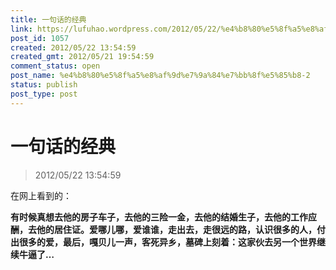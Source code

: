 ```yaml
---
title: 一句话的经典
link: https://lufuhao.wordpress.com/2012/05/22/%e4%b8%80%e5%8f%a5%e8%af%9d%e7%9a%84%e7%bb%8f%e5%85%b8-2/
post_id: 1057
created: 2012/05/22 13:54:59
created_gmt: 2012/05/21 19:54:59
comment_status: open
post_name: %e4%b8%80%e5%8f%a5%e8%af%9d%e7%9a%84%e7%bb%8f%e5%85%b8-2
status: publish
post_type: post
---
```


# 一句话的经典

> 2012/05/22 13:54:59

在网上看到的：

**有时候真想去他的房子车子，去他的三险一金，去他的结婚生子，去他的工作应酬，去他的居住证。爱哪儿哪，爱谁谁，走出去，走很远的路，认识很多的人，付出很多的爱，最后，嘎贝儿一声，客死异乡，墓碑上刻着：这家伙去另一个世界继续牛逼了…**
